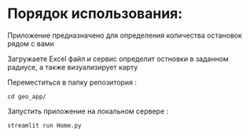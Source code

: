 
# Порядок использования:

Приложение предназначено для определения количества остановок рядом с вами

Загружаете Excel файл и сервис определит остновки в заданном радиусе, а также визуализирует карту

Переместиться в папку репозитория :
```
cd geo_app/ 
```


Запустить приложение на локальном сервере :
```
streamlit run Home.py
```
